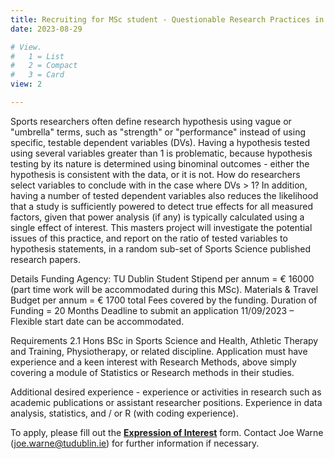 ```yaml
---
title: Recruiting for MSc student - Questionable Research Practices in Sports and Exercise Science
date: 2023-08-29

# View.
#   1 = List
#   2 = Compact
#   3 = Card
view: 2

---
```


<!--more-->

Sports researchers often define research hypothesis using vague or "umbrella" terms, such as "strength" or "performance" instead of using specific, testable dependent variables (DVs). Having a hypothesis tested using several variables greater than 1 is problematic, because hypothesis testing by its nature is determined using binominal outcomes - either the hypothesis is consistent with the data, or it is not. How do researchers select variables to conclude with in the case where DVs > 1? In addition, having a number of tested dependent variables also reduces the likelihood that a study is sufficiently powered to detect true effects for all measured factors, given that power analysis (if any) is typically calculated using a single effect of interest. This masters project will investigate the potential issues of this practice, and report on the ratio of tested variables to hypothesis statements, in a random sub-set of Sports Science published research papers.

Details 
Funding Agency: TU Dublin
Student Stipend per annum = € 16000 (part time work will be accommodated during this MSc).
Materials & Travel Budget per annum = € 1700 total
Fees covered by the funding. 
Duration of Funding = 20 Months 
Deadline to submit an application 11/09/2023 – Flexible start date can be accommodated. 

Requirements
2.1 Hons BSc in Sports Science and Health, Athletic Therapy and Training, Physiotherapy, or related discipline. 
Application must have experience and a keen interest with Research Methods, above simply covering a module of Statistics or Research methods in their studies.

Additional desired experience - experience or activities in research such as academic publications or assistant researcher positions. 
Experience in data analysis, statistics, and / or R (with coding experience).


To apply, please fill out the [**Expression of Interest**](https://t.co/MIgqmDc3jG) form. Contact Joe Warne (joe.warne@tudublin.ie) for further information if necessary.



